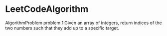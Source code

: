 # LeetCodeAlgorithm
AlgorithmProblem
problem 1.Given an array of integers, return indices of the two numbers such that they add up to a specific target.

